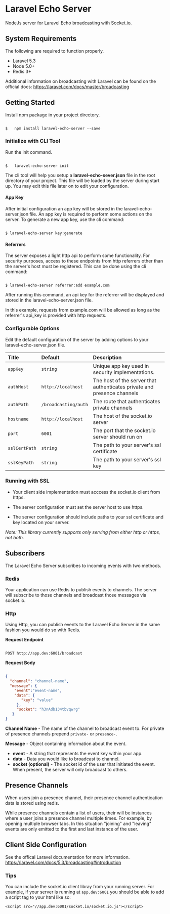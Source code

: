 # Laravel Echo Server

NodeJs server for Laravel Echo broadcasting with Socket.io.

## System Requirements

The following are required to function properly.

*   Laravel 5.3
*   Node 5.0+
*   Redis 3+

Additional information on broadcasting with Laravel can be found on the
official docs: <https://laravel.com/docs/master/broadcasting>

## Getting Started

Install npm package in your project directory.

``` shell

$   npm install laravel-echo-server --save

```

### Initialize with CLI Tool

Run the init command.

``` shell

$   laravel-echo-server init

```

The cli tool will help you setup a **laravel-echo-sever.json** file in the root directory of your project. This file will be loaded by the server during start up. You may edit this file later on to edit your configuration.

#### App Key

After initial configuration an app key will be stored in the laravel-echo-server.json file. An app key is required to perform some actions on the server. To generate a new app key, use the cli command:

``` shell

$ laravel-echo-server key:generate

```

#### Referrers

The server exposes a light http api to perform some functionality. For security purposes, access to these endpoints from http referrers other than the server's host must be registered. This can be done using the cli command:

``` shell

$ laravel-echo-server referrer:add example.com

```

After running this command, an api key for the referrer will be displayed and stored in the laravel-echo-server.json file.

In this example, requests from example.com will be allowed as long as the referrer's api_key is provided with http requests.

### Configurable Options

Edit the default configuration of the server by adding options to your laravel-echo-server.json file.


| Title          | Default        | Description |
| :------------- | :------------- | :-----------|
| `appKey`       | `string`       | Unique app key used in security implementations. |
| `authHost`     | `http://localhost` | The host of the server that authenticates private and presence channels  |
| `authPath`     | `/broadcasting/auth` | The route that authenticates private channels  |
| `hostname`     | `http://localhost` | The host of the socket.io server |
| `port`         | `6001`         | The port that the socket.io server should run on |
| `sslCertPath`  | `string`       | The path to your server's ssl certificate |
| `sslKeyPath`   | `string`       | The path to your server's ssl key |

### Running with SSL

*   Your client side implementation must acccess the socket.io client from https.

*   The server configuration must set the server host to use https.
*   The server configuration should include paths to your ssl certificate and key located on your server.

*Note: This library currently supports only serving from either http or https, not both.*

## Subscribers
The Laravel Echo Server subscribes to incoming events with two methods.

### Redis

 Your application can use Redis to publish events to channels. The server will subscribe to those channels and broadcast those messages via socket.io.

 ### Http

Using Http, you can publish events to the Laravel Echo Server in the same fashion you would do so with Redis.

**Request Endpoint**

``` http

POST http://app.dev:6001/broadcast

```

**Request Body**

``` json

{
  "channel": "channel-name",
  "message": {
    "event":"event-name",
    "data": {
       "key": "value"
     },
     "socket": "h3nAdb134tbvqwrg"
   }
}

```

**Channel Name** - The name of the channel to broadcast event to. For private of presence channels prepend `private-` or `presence-`.

 **Message** - Object containing information about the event.
 *   **event** - A string that represents the event key within your app.
 *   **data** - Data you would like to broadcast to channel.
 *   **socket (optional)** - The socket id of the user that initiated the event. When present, the server will only broadcast to others.


## Presence Channels

When users join a presence channel, their presence channel authentication data is stored using redis.

While presence channels contain a list of users, their will be instances where a user joins a presence channel multiple times. For example, by opening multiple browser tabs. In this situation "joining" and "leaving" events are only emitted to the first and last instance of the user.

## Client Side Configuration

See the offical Laravel documentation for more information. <https://laravel.com/docs/5.3/broadcasting#introduction>

### Tips

You can include the socket.io client libray from your running server. For example, if your server is running at `app.dev:6001` you should be able to
add a script tag to your html like so:

`<script src="//app.dev:6001/socket.io/socket.io.js"></script>`
